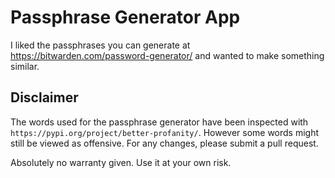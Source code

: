 # Passphrase Generator App

I liked the passphrases you can generate at https://bitwarden.com/password-generator/ and wanted to make something similar. 

## Disclaimer

The words used for the passphrase generator have been inspected with `https://pypi.org/project/better-profanity/`. However some words might still be viewed as offensive. For any changes, please submit a pull request. 

Absolutely no warranty given. Use it at your own risk.
